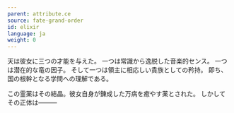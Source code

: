 ```yaml
---
parent: attribute.ce
source: fate-grand-order
id: elixir
language: ja
weight: 0
---
```


天は彼女に三つの才能を与えた。
一つは常識から逸脱した音楽的センス。
一つは潜在的な竜の因子。
そして一つは領主に相応しい貴族としての矜持。
即ち、国の根幹となる学問への理解である。

この霊薬はその結晶。彼女自身が錬成した万病を癒やす薬とされた。
しかしてその正体は―――
